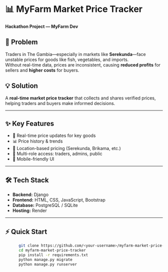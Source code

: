 # 📊 MyFarm Market Price Tracker  

**Hackathon Project — MyFarm Dev**  

## 🚀 Problem  
Traders in The Gambia—especially in markets like **Serekunda**—face unstable prices for goods like fish, vegetables, and imports.  
Without real-time data, prices are inconsistent, causing **reduced profits** for sellers and **higher costs** for buyers.  

## 💡 Solution  
A **real-time market price tracker** that collects and shares verified prices, helping traders and buyers make informed decisions.  

---

## ✨ Key Features  
- 📌 Real-time price updates for key goods  
- 📊 Price history & trends  
- 📍 Location-based pricing (Serekunda, Brikama, etc.)  
- 👥 Multi-role access: traders, admins, public  
- 📱 Mobile-friendly UI  

---

## 🛠️ Tech Stack  
- **Backend:** Django  
- **Frontend:** HTML, CSS, JavaScript, Bootstrap  
- **Database:** PostgreSQL / SQLite  
- **Hosting:** Render  

---

## ⚡ Quick Start  
```bash
      git clone https://github.com/<your-username>/myfarm-market-price-tracker.git
      cd myfarm-market-price-tracker
      pip install -r requirements.txt
      python manage.py migrate
      python manage.py runserver

